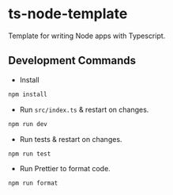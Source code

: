 # ts-node-template
Template for writing Node apps with Typescript.

## Development Commands

- Install
```sh
npm install
```

- Run `src/index.ts` & restart on changes.
```sh
npm run dev
```

- Run tests & restart on changes.
```sh
npm run test
```

- Run Prettier to format code.
```sh
npm run format
```
